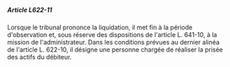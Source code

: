 ##### Article L622-11

Lorsque le tribunal prononce la liquidation, il met fin à la période d'observation et, sous réserve des dispositions de l'article L. 641-10, à la mission de l'administrateur. Dans les conditions prévues au dernier alinéa de l'article L. 622-10, il désigne une personne chargée de réaliser la prisée des actifs du débiteur.

